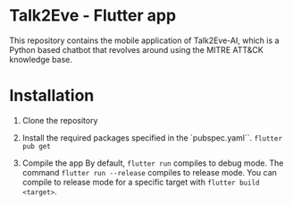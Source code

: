 # Talk2Eve - Flutter app

This repository contains the mobile application of Talk2Eve-AI, which is a Python based chatbot that revolves around using the MITRE ATT&CK knowledge base.

# Installation
1. Clone the repository
  
2. Install the required packages specified in the `pubspec.yaml``.
```flutter pub get```

3. Compile the app
By default, ```flutter run``` compiles to debug mode.
The command ```flutter run --release``` compiles to release mode.
You can compile to release mode for a specific target with ```flutter build <target>```.

